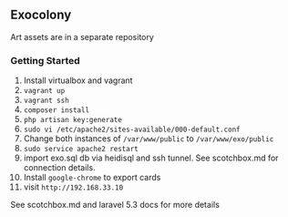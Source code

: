 ## Exocolony
Art assets are in a separate repository

### Getting Started
1. Install virtualbox and vagrant
2. `vagrant up`
3. `vagrant ssh`
4. `composer install`
5. `php artisan key:generate`
6. `sudo vi /etc/apache2/sites-available/000-default.conf`
7. Change both instances of `/var/www/public` to `/var/www/exo/public`
8. `sudo service apache2 restart`
9. import exo.sql db via heidisql and ssh tunnel.  See scotchbox.md for connection details.
10. Install `google-chrome` to export cards
11. visit `http://192.168.33.10`

See scotchbox.md and laravel 5.3 docs for more details
